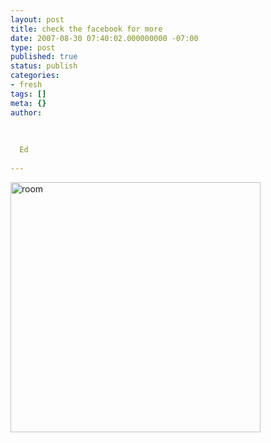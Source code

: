 ```yaml
---
layout: post
title: check the facebook for more
date: 2007-08-30 07:40:02.000000000 -07:00
type: post
published: true
status: publish
categories:
- fresh
tags: []
meta: {}
author:
  
  
  
  Ed
  
---
```

<p><a href="http://edchao.files.wordpress.com/2007/08/dsc03377.jpg" title="room"><img src="{{ site.baseurl }}/assets/dsc03377.jpg" alt="room" width="400" /></a></p>
